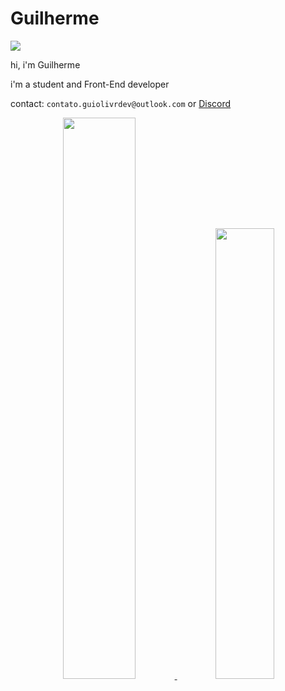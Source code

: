 # Guilherme

![](https://komarev.com/ghpvc/?username=guilherme4u)

hi,
i'm Guilherme

i'm a student and Front-End developer

contact: `contato.guiolivrdev@outlook.com` or [Discord](https://discordapp.com/users/1084648922456277142)



<div align="center">
  <a href="https://github.com/guilherme4u">
  <img width="48%" src="https://github-readme-stats.vercel.app/api?username=guilherme4u&show_icons=true&theme=dark&include_all_commits=true&count_private=true"/>
  <img width="43%" src="https://github-readme-stats.vercel.app/api/top-langs/?username=guilherme4u&layout=compact&langs_count=7&theme=dark"/>
</div>
